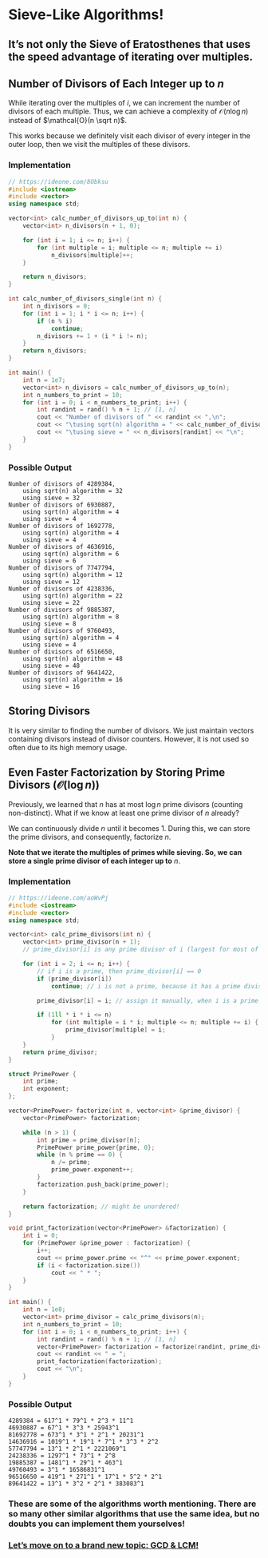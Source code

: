 # Sieve-Like Algorithms!

## It’s not only the Sieve of Eratosthenes that uses the speed advantage of iterating over multiples.

## Number of Divisors of Each Integer up to $n$

While iterating over the multiples of $i$, we can increment the number of divisors of each multiple. Thus, we can achieve a complexity of $\mathcal{O}(n \log n)$ instead of $\mathcal{O}(n \sqrt n)$.

This works because we definitely visit each divisor of every integer in the outer loop, then we visit the multiples of these divisors.

### Implementation

```cpp
// https://ideone.com/8Obksu
#include <iostream>
#include <vector>
using namespace std;

vector<int> calc_number_of_divisors_up_to(int n) {
    vector<int> n_divisors(n + 1, 0);

    for (int i = 1; i <= n; i++) {
        for (int multiple = i; multiple <= n; multiple += i)
            n_divisors[multiple]++;
    }

    return n_divisors;
}

int calc_number_of_divisors_single(int n) {
    int n_divisors = 0;
    for (int i = 1; i * i <= n; i++) {
        if (n % i)
            continue;
        n_divisors += 1 + (i * i != n);
    }
    return n_divisors;
}

int main() {
    int n = 1e7;
    vector<int> n_divisors = calc_number_of_divisors_up_to(n);
    int n_numbers_to_print = 10;
    for (int i = 0; i < n_numbers_to_print; i++) {
        int randint = rand() % n + 1; // [1, n]
        cout << "Number of divisors of " << randint << ",\n";
        cout << "\tusing sqrt(n) algorithm = " << calc_number_of_divisors_single(randint) << "\n";
        cout << "\tusing sieve = " << n_divisors[randint] << "\n";
    }
}
```

### Possible Output

```
Number of divisors of 4289384,
	using sqrt(n) algorithm = 32
	using sieve = 32
Number of divisors of 6930887,
	using sqrt(n) algorithm = 4
	using sieve = 4
Number of divisors of 1692778,
	using sqrt(n) algorithm = 4
	using sieve = 4
Number of divisors of 4636916,
	using sqrt(n) algorithm = 6
	using sieve = 6
Number of divisors of 7747794,
	using sqrt(n) algorithm = 12
	using sieve = 12
Number of divisors of 4238336,
	using sqrt(n) algorithm = 22
	using sieve = 22
Number of divisors of 9885387,
	using sqrt(n) algorithm = 8
	using sieve = 8
Number of divisors of 9760493,
	using sqrt(n) algorithm = 4
	using sieve = 4
Number of divisors of 6516650,
	using sqrt(n) algorithm = 48
	using sieve = 48
Number of divisors of 9641422,
	using sqrt(n) algorithm = 16
	using sieve = 16
```

## Storing Divisors

It is very similar to finding the number of divisors. We just maintain vectors containing divisors instead of divisor counters. However, it is not used so often due to its high memory usage.

## Even Faster Factorization by Storing Prime Divisors $(\mathcal{O}(\log n))$

Previously, we learned that $n$ has at most $\log n$ prime divisors (counting non-distinct). What if we know at least one prime divisor of $n$ already?

We can continuously divide $n$ until it becomes $1$. During this, we can store the prime divisors, and consequently, factorize $n$.

**Note that we iterate the multiples of primes while sieving. So, we can store a single prime divisor of each integer up to** $n$.

### Implementation

```cpp
// https://ideone.com/aoWvPj
#include <iostream>
#include <vector>
using namespace std;

vector<int> calc_prime_divisors(int n) {
    vector<int> prime_divisor(n + 1);
    // prime_divisor[i] is any prime divisor of i (largest for most of i's)

    for (int i = 2; i <= n; i++) {
        // if i is a prime, then prime_divisor[i] == 0
        if (prime_divisor[i])
            continue; // i is not a prime, because it has a prime divisor smaller than itself

        prime_divisor[i] = i; // assign it manually, when i is a prime

        if (1ll * i * i <= n)
            for (int multiple = i * i; multiple <= n; multiple += i) {
                prime_divisor[multiple] = i;
            }
    }
    return prime_divisor;
}

struct PrimePower {
    int prime;
    int exponent;
};

vector<PrimePower> factorize(int n, vector<int> &prime_divisor) {
    vector<PrimePower> factorization;

    while (n > 1) {
        int prime = prime_divisor[n];
        PrimePower prime_power{prime, 0};
        while (n % prime == 0) {
            n /= prime;
            prime_power.exponent++;
        }
        factorization.push_back(prime_power);
    }

    return factorization; // might be unordered!
}

void print_factorization(vector<PrimePower> &factorization) {
    int i = 0;
    for (PrimePower &prime_power : factorization) {
        i++;
        cout << prime_power.prime << "^" << prime_power.exponent;
        if (i < factorization.size())
            cout << " * ";
    }
}

int main() {
    int n = 1e8;
    vector<int> prime_divisor = calc_prime_divisors(n);
    int n_numbers_to_print = 10;
    for (int i = 0; i < n_numbers_to_print; i++) {
        int randint = rand() % n + 1; // [1, n]
        vector<PrimePower> factorization = factorize(randint, prime_divisor);
        cout << randint << " = ";
        print_factorization(factorization);
        cout << "\n";
    }
}
```

### Possible Output

```
4289384 = 617^1 * 79^1 * 2^3 * 11^1
46930887 = 67^1 * 3^3 * 25943^1
81692778 = 673^1 * 3^1 * 2^1 * 20231^1
14636916 = 1019^1 * 19^1 * 7^1 * 3^3 * 2^2
57747794 = 13^1 * 2^1 * 2221069^1
24238336 = 1297^1 * 73^1 * 2^8
19885387 = 1481^1 * 29^1 * 463^1
49760493 = 3^1 * 16586831^1
96516650 = 419^1 * 271^1 * 17^1 * 5^2 * 2^1
89641422 = 13^1 * 3^2 * 2^1 * 383083^1
```

### These are some of the algorithms worth mentioning. There are so many other similar algorithms that use the same idea, but no doubts you can implement them yourselves!

### [Let’s move on to a brand new topic: **GCD & LCM**!](GCD%20&%20LCM%20Powerful%20Twins!%20568670d56b9c4bff94bef83210c8a353.md)